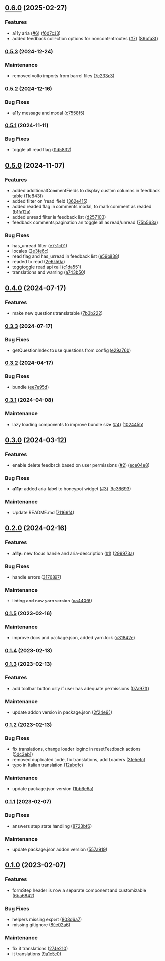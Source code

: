 

## [0.6.0](https://github.com/redturtle/volto-feedback/compare/v0.5.3...v0.6.0) (2025-02-27)


### Features

* a11y aria ([#6](https://github.com/redturtle/volto-feedback/issues/6)) ([f6d7c33](https://github.com/redturtle/volto-feedback/commit/f6d7c33518101ca4cad9f9d4155020d06e5a88f1))
* added feedback collection options for noncontentroutes ([#7](https://github.com/redturtle/volto-feedback/issues/7)) ([89bfa3f](https://github.com/redturtle/volto-feedback/commit/89bfa3f8ead2f9b557bf8e2135a5b0e3622fa175))

### [0.5.3](https://github.com/RedTurtle/volto-feedback/compare/v0.5.2...v0.5.3) (2024-12-24)


### Maintenance

* removed volto imports from barrel files ([7c233d3](https://github.com/RedTurtle/volto-feedback/commit/7c233d3b7a3bee398ed11d6986152a23f879b48c))

### [0.5.2](https://github.com/RedTurtle/volto-feedback/compare/v0.5.1...v0.5.2) (2024-12-16)


### Bug Fixes

* a11y message and modal ([c7558f5](https://github.com/RedTurtle/volto-feedback/commit/c7558f59d011fcb1bdbb8c1bf7a708cddaa3ce3a))

### [0.5.1](https://github.com/RedTurtle/volto-feedback/compare/v0.5.0...v0.5.1) (2024-11-11)


### Bug Fixes

* toggle all read flag ([f1d5832](https://github.com/RedTurtle/volto-feedback/commit/f1d58323f42ae1483e3c2e21283db6ddb735edce))

## [0.5.0](https://github.com/RedTurtle/volto-feedback/compare/v0.4.0...v0.5.0) (2024-11-07)


### Features

* added additionalCommentFields to display custom columns in feedback table ([11e843f](https://github.com/RedTurtle/volto-feedback/commit/11e843f6ba23b86feee8171d478b1f397f304dc2))
* added filter on 'read' field ([362e415](https://github.com/RedTurtle/volto-feedback/commit/362e415687cd37d015e5d7133426165459f04fd0))
* added readed flag in comments modal, to mark comment as readed ([b1fa12a](https://github.com/RedTurtle/volto-feedback/commit/b1fa12afb3e9f3881b05ab49bb55eee750de619b))
* added unread filter in feedback list ([d257103](https://github.com/RedTurtle/volto-feedback/commit/d2571037a127a703992f5b3ae60354ffb7dc88f5))
* feedback comments pagination an toggle all as read/unread ([75b563a](https://github.com/RedTurtle/volto-feedback/commit/75b563a058c5003a0f90c24415a7660588906e8c))


### Bug Fixes

* has_unread filter ([e751c01](https://github.com/RedTurtle/volto-feedback/commit/e751c01a70b9ce01367ae04c9b7636d99bd31de8))
* locales ([2e3fe6c](https://github.com/RedTurtle/volto-feedback/commit/2e3fe6cf1dce92aaba1ac6452278e8f02ed4777c))
* read flag and has_unread in feedback list ([e59b838](https://github.com/RedTurtle/volto-feedback/commit/e59b838ed81f38c8d3955848cfdfdabbaa12670c))
* readed to read ([2e6550a](https://github.com/RedTurtle/volto-feedback/commit/2e6550a063e3a9956525b26dc8d3cc0f1b09cfee))
* toggtoggle read api call ([c1da551](https://github.com/RedTurtle/volto-feedback/commit/c1da551b897067a92ac7864b16e1a24061a32d5b))
* translations and warning ([a743b50](https://github.com/RedTurtle/volto-feedback/commit/a743b508c2d57cf7681bad9f00ee0cd3ec264cd2))

## [0.4.0](https://github.com/RedTurtle/volto-feedback/compare/v0.3.3...v0.4.0) (2024-07-17)


### Features

* make new questions translatable ([7b3b222](https://github.com/RedTurtle/volto-feedback/commit/7b3b222e650778670a5d4f45399969eada90003f))

### [0.3.3](https://github.com/RedTurtle/volto-feedback/compare/v0.3.2...v0.3.3) (2024-07-17)


### Bug Fixes

* getQuestionIndex to use questions from config ([e29a76b](https://github.com/RedTurtle/volto-feedback/commit/e29a76b118ab0d7681eab45d76a6cd9a21b8fc10))

### [0.3.2](https://github.com/RedTurtle/volto-feedback/compare/v0.3.1...v0.3.2) (2024-04-17)


### Bug Fixes

* bundle ([ee7e95d](https://github.com/RedTurtle/volto-feedback/commit/ee7e95d5fb220a4c127c6f8a06742b6139755ac2))

### [0.3.1](https://github.com/redturtle/volto-feedback/compare/v0.3.0...v0.3.1) (2024-04-08)


### Maintenance

* lazy loading components to improve bundle size ([#4](https://github.com/redturtle/volto-feedback/issues/4)) ([102445b](https://github.com/redturtle/volto-feedback/commit/102445b0826a14743a8c74635e3e21fdf7cc7574))

## [0.3.0](https://github.com/RedTurtle/volto-feedback/compare/v0.2.0...v0.3.0) (2024-03-12)


### Features

* enable delete feedback based on user permissions ([#2](https://github.com/RedTurtle/volto-feedback/issues/2)) ([ece04e8](https://github.com/RedTurtle/volto-feedback/commit/ece04e8485935ccc5324c01593dbfbe0e4d80020))


### Bug Fixes

* **a11y:** added aria-label to honeypot widget ([#3](https://github.com/RedTurtle/volto-feedback/issues/3)) ([9c36693](https://github.com/RedTurtle/volto-feedback/commit/9c366934f0c8f31f1c708fb129989ea5e2abba6a))


### Maintenance

* Update README.md ([71169f4](https://github.com/RedTurtle/volto-feedback/commit/71169f4555c7675bb7ca0fec9122a41aa3c7758c))

## [0.2.0](https://github.com/redturtle/volto-feedback/compare/v0.1.5...v0.2.0) (2024-02-16)


### Features

* **a11y:** new focus handle and aria-description ([#1](https://github.com/redturtle/volto-feedback/issues/1)) ([299973a](https://github.com/redturtle/volto-feedback/commit/299973a5724b47920307450116692df6c646e02a))


### Bug Fixes

* handle errors ([3176897](https://github.com/redturtle/volto-feedback/commit/3176897535f5e5810d1c5966e96524487539682a))


### Maintenance

* linting and new yarn version ([ea440f6](https://github.com/redturtle/volto-feedback/commit/ea440f681785a547ec5443e12ec331f9c53db404))

### [0.1.5](https://github.com/redturtle/volto-feedback/compare/0.1.4...v0.1.5) (2023-02-16)


### Maintenance

* improve docs and package.json, added yarn.lock ([c31842e](https://github.com/redturtle/volto-feedback/commit/c31842eb67d5a2bd11b3b4aacdadcfc27c02c699))

### [0.1.4](https://github.com/redturtle/volto-feedback/compare/0.1.3...0.1.4) (2023-02-13)

### [0.1.3](https://github.com/redturtle/volto-feedback/compare/0.1.2...0.1.3) (2023-02-13)


### Features

* add toolbar button only if user has adequate permissions ([07a97ff](https://github.com/redturtle/volto-feedback/commit/07a97ffa9f796ef6648df1491c448f4d883aabeb))


### Maintenance

* update addon version in package.json ([2f24e95](https://github.com/redturtle/volto-feedback/commit/2f24e9505289a62f479652d4eecabe2a2b909b84))

### [0.1.2](https://github.com/redturtle/volto-feedback/compare/0.1.1...0.1.2) (2023-02-13)


### Bug Fixes

* fix translations, change loader loginc in resetFeedback actions ([5dc3eb1](https://github.com/redturtle/volto-feedback/commit/5dc3eb1ca4506545313db88b122e1d51b8dbc6e4))
* removed duplicated code, fix translations, add Loaders ([3fe5efc](https://github.com/redturtle/volto-feedback/commit/3fe5efc51a3afa4933bb704902f0240b0997cfa6))
* typo in Italian translation ([12abdfc](https://github.com/redturtle/volto-feedback/commit/12abdfc1e5db05625314be1e291562bb49e763bb))


### Maintenance

* update package.json version ([1bb6e6a](https://github.com/redturtle/volto-feedback/commit/1bb6e6a3d25b2e6904b22765faa7b0f2d6a2f90f))

### [0.1.1](https://github.com/redturtle/volto-feedback/compare/0.1.0...0.1.1) (2023-02-07)


### Bug Fixes

* answers step state handling ([8723bf6](https://github.com/redturtle/volto-feedback/commit/8723bf6667bd51541c17ca7bb904792f089a3e92))


### Maintenance

* update package.json addon version ([557a919](https://github.com/redturtle/volto-feedback/commit/557a919b5bf92cec19ea03af3b470b84a9be07df))

## [0.1.0](https://github.com/redturtle/volto-feedback/compare/80e02a677409bddf270aa4794340690ccb87fd30...0.1.0) (2023-02-07)


### Features

* formStep header is now a separate component and customizable ([6ba6842](https://github.com/redturtle/volto-feedback/commit/6ba684221a7dcb0d18a9aed999287f67e4d8b9d4))


### Bug Fixes

* helpers missing export ([803d6a7](https://github.com/redturtle/volto-feedback/commit/803d6a70e40b076361d369d992191a98c71ce01f))
* missing gitignore ([80e02a6](https://github.com/redturtle/volto-feedback/commit/80e02a677409bddf270aa4794340690ccb87fd30))


### Maintenance

* fix it translations ([274e210](https://github.com/redturtle/volto-feedback/commit/274e210baf11ca4f3496cf0e3834ba087aaaad3c))
* it translations ([9a1c5e0](https://github.com/redturtle/volto-feedback/commit/9a1c5e0b04cd6fe8777848750fe61341c084e9d7))